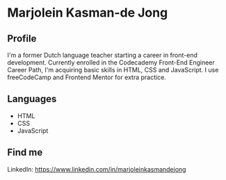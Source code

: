 # Marjolein Kasman-de Jong

## Profile

I'm a former Dutch language teacher starting a career in front-end development. Currently enrolled in the Codecademy Front-End Engineer Career Path, I'm acquiring basic skills in HTML, CSS and JavaScript. I use freeCodeCamp and Frontend Mentor for extra practice.

## Languages

* HTML
* CSS
* JavaScript

## Find me

LinkedIn: https://www.linkedin.com/in/marjoleinkasmandejong

